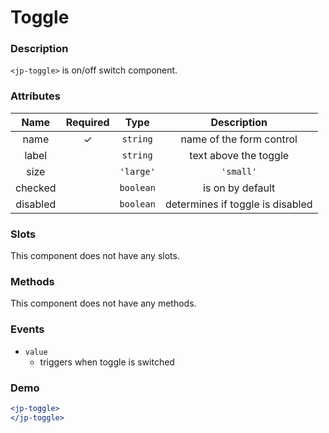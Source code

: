 # Toggle

### Description

`<jp-toggle>` is on/off switch component.

### Attributes

| **Name** | **Required** | **Type** | **Description** |
| :----: | :----: | :----: | :---: |
| name | ✓ | `string` |  name of the form control |
| label |  | `string` |  text above the toggle |
| size | | `'large'`|`'small'` | size of the toggle button |
| checked | | `boolean`| is on by default |
| disabled | | `boolean`| determines if toggle is disabled |

  
### Slots

This component does not have any slots.

### Methods

This component does not have any methods.

### Events

- `value` 
  - triggers when toggle is switched

### Demo

```jsx live
<jp-toggle>
</jp-toggle>
```
